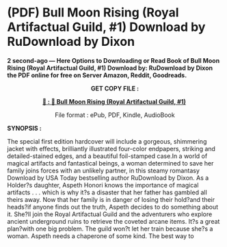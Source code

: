 # (PDF) Bull Moon Rising (Royal Artifactual Guild, #1) Download by RuDownload by Dixon

<p><strong>2 second-ago &mdash; Here Options to Downloading or Read Book of Bull Moon Rising (Royal Artifactual Guild, #1) Download by: RuDownload by Dixon the PDF online for free on Server Amazon, Reddit, Goodreads.</strong></p>
<p style="text-align: center;"><strong>GET COPY FILE :</strong></p>
<p style="text-align: center;"><strong><a href="https://us.ebookarea.xyz/?book=205435930-bull-moon-rising" target="_blank" rel="noopener">📢 : 🔗 Bull Moon Rising (Royal Artifactual Guild, #1)</a>&nbsp;</strong></p>
<p style="text-align: center;">File format : ePub, PDF, Kindle, AudioBook</p>
<p><strong>SYNOPSIS :</strong></p>
<p>The special first edition hardcover will include a gorgeous, shimmering jacket with effects, brilliantly illustrated four-color endpapers, striking and detailed-stained edges, and a beautiful foil-stamped case.In a world of magical artifacts and fantastical beings, a woman determined to save her family joins forces with an unlikely partner, in this steamy romantasy Download by USA Today bestselling author RuDownload by Dixon. As a Holder?s daughter, Aspeth Honori knows the importance of magical artifacts . . . which is why it?s a disaster that her father has gambled all theirs away. Now that her family is in danger of losing their hold?and their heads?if anyone finds out the truth, Aspeth decides to do something about it. She?ll join the Royal Artifactual Guild and the adventurers who explore ancient underground ruins to retrieve the coveted arcane items. It?s a great plan?with one big problem. The guild won?t let her train because she?s a woman. Aspeth needs a chaperone of some kind. The best way to</p>
